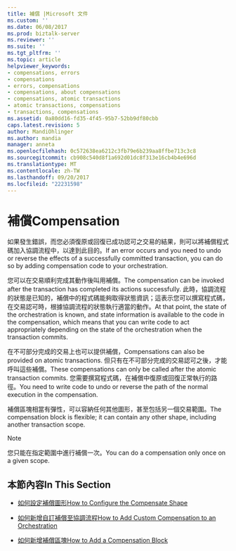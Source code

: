 ```yaml
---
title: 補償 |Microsoft 文件
ms.custom: ''
ms.date: 06/08/2017
ms.prod: biztalk-server
ms.reviewer: ''
ms.suite: ''
ms.tgt_pltfrm: ''
ms.topic: article
helpviewer_keywords:
- compensations, errors
- compensations
- errors, compensations
- compensations, about compensations
- compensations, atomic transactions
- atomic transactions, compensations
- transactions, compensations
ms.assetid: 0a80dd16-fd35-4f45-95b7-52bb9df80cbb
caps.latest.revision: 5
author: MandiOhlinger
ms.author: mandia
manager: anneta
ms.openlocfilehash: 0c572638ea6212c3fb79e6b239aa8ffbe713c3c8
ms.sourcegitcommit: cb908c540d8f1a692d01dc8f313e16cb4b4e696d
ms.translationtype: MT
ms.contentlocale: zh-TW
ms.lasthandoff: 09/20/2017
ms.locfileid: "22231598"
---
```

# <a name="compensation"></a><span data-ttu-id="472ea-102">補償</span><span class="sxs-lookup"><span data-stu-id="472ea-102">Compensation</span></span>
<span data-ttu-id="472ea-103">如果發生錯誤，而您必須復原或回復已成功認可之交易的結果，則可以將補償程式碼加入協調流程中，以達到此目的。</span><span class="sxs-lookup"><span data-stu-id="472ea-103">If an error occurs and you need to undo or reverse the effects of a successfully committed transaction, you can do so by adding compensation code to your orchestration.</span></span>  
  
 <span data-ttu-id="472ea-104">您可以在交易順利完成其動作後叫用補償。</span><span class="sxs-lookup"><span data-stu-id="472ea-104">The compensation can be invoked after the transaction has completed its actions successfully.</span></span> <span data-ttu-id="472ea-105">此時，協調流程的狀態是已知的，補償中的程式碼能夠取得狀態資訊；這表示您可以撰寫程式碼，在交易認可時，根據協調流程的狀態執行適當的動作。</span><span class="sxs-lookup"><span data-stu-id="472ea-105">At that point, the state of the orchestration is known, and state information is available to the code in the compensation, which means that you can write code to act appropriately depending on the state of the orchestration when the transaction commits.</span></span>  
  
 <span data-ttu-id="472ea-106">在不可部分完成的交易上也可以提供補償，</span><span class="sxs-lookup"><span data-stu-id="472ea-106">Compensations can also be provided on atomic transactions.</span></span> <span data-ttu-id="472ea-107">但只有在不可部分完成的交易認可之後，才能呼叫這些補償。</span><span class="sxs-lookup"><span data-stu-id="472ea-107">These compensations can only be called after the atomic transaction commits.</span></span> <span data-ttu-id="472ea-108">您需要撰寫程式碼，在補償中復原或回復正常執行的路徑。</span><span class="sxs-lookup"><span data-stu-id="472ea-108">You need to write code to undo or reverse the path of the normal execution in the compensation.</span></span>  
  
 <span data-ttu-id="472ea-109">補償區塊相當有彈性，可以容納任何其他圖形，甚至包括另一個交易範圍。</span><span class="sxs-lookup"><span data-stu-id="472ea-109">The compensation block is flexible; it can contain any other shape, including another transaction scope.</span></span>  
  
> [!NOTE]
>  <span data-ttu-id="472ea-110">您只能在指定範圍中進行補償一次。</span><span class="sxs-lookup"><span data-stu-id="472ea-110">You can do a compensation only once on a given scope.</span></span>  
  
## <a name="in-this-section"></a><span data-ttu-id="472ea-111">本節內容</span><span class="sxs-lookup"><span data-stu-id="472ea-111">In This Section</span></span>  
  
-   [<span data-ttu-id="472ea-112">如何設定補償圖形</span><span class="sxs-lookup"><span data-stu-id="472ea-112">How to Configure the Compensate Shape</span></span>](../core/how-to-configure-the-compensate-shape.md)  
  
-   [<span data-ttu-id="472ea-113">如何新增自訂補償至協調流程</span><span class="sxs-lookup"><span data-stu-id="472ea-113">How to Add Custom Compensation to an Orchestration</span></span>](../core/how-to-add-custom-compensation-to-an-orchestration.md)  
  
-   [<span data-ttu-id="472ea-114">如何新增補償區塊</span><span class="sxs-lookup"><span data-stu-id="472ea-114">How to Add a Compensation Block</span></span>](../core/how-to-add-a-compensation-block.md)